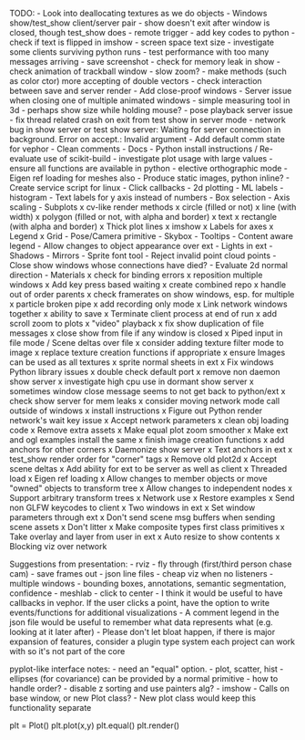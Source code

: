 TODO:
	- Look into deallocating textures as we do objects
	- Windows show/test_show client/server pair - show doesn't exit after window is closed, though test_show does
	- remote trigger
	- add key codes to python
	- check if text is flipped in imshow
	- screen space text size
	- investigate some clients surviving python runs
	- test performance with too many messages arriving
	- save screenshot
	- check for memory leak in show
	- check animation of trackball window - slow zoom?
	- make methods (such as color ctor) more accepting of double vectors
	- check interaction between save and server render
	- Add close-proof windows
	- Server issue when closing one of multiple animated windows
	- simple measuring tool in 3d - perhaps show size while holding mouse?
	- pose playback server issue
	- fix thread related crash on exit from test show in server mode
	- network bug in show server or test show server:
		Waiting for server connection in background.
		Error on accept.: Invalid argument
	- Add default comm state for vephor
	- Clean comments
	- Docs
	- Python install instructions / Re-evaluate use of scikit-build
	- investigate plot usage with large values
	- ensure all functions are available in python
	- elective orthographic mode
	- Eigen ref loading for meshes also
	- Produce static images, python inline?
	- Create service script for linux
	- Click callbacks
	- 2d plotting
		- ML labels
		- histogram
		- Text labels for y axis instead of numbers
		- Box selection
		- Axis scaling
		- Subplots
		x cv-like render methods
			x circle (filled or not)
			x line (with width)
			x polygon (filled or not, with alpha and border)
			x text
			x rectangle (with alpha and border)
		x Thick plot lines
		x imshow
		x Labels for axes
		x Legend
		x Grid
	- Pose/Camera primitive
	- Skybox
	- Tooltips
	- Content aware legend
	- Allow changes to object appearance over ext
	- Lights in ext
	- Shadows
	- Mirrors
	- Sprite font tool
	- Reject invalid point cloud points
	- Close show windows whose connections have died?
	- Evaluate 2d normal direction
	- Materials
	x check for binding errors
	x reposition multiple windows
	x Add key press based waiting
	x create combined repo
	x handle out of order parents
	x check framerates on show windows, esp. for multiple
	x particle broken pipe
	x add recording only mode
	x Link network windows together
	x ability to save
	x Terminate client process at end of run
	x add scroll zoom to plots
	x "video" playback
	x fix show duplication of file messages
	x close show from file if any window is closed
	x Piped input in file mode / Scene deltas over file
	x consider adding texture filter mode to image
	x replace texture creation functions if appropriate
	x ensure Images can be used as all textures
	x sprite normal sheets in ext
	x Fix windows Python library issues
	x double check default port
	x remove non daemon show server
	x investigate high cpu use in dormant show server
	x sometimes window close message seems to not get back to python/ext
	x check show server for mem leaks
	x consider moving network mode call outside of windows
	x install instructions
	x Figure out Python render network's wait key issue
	x Accept network parameters
	x clean obj loading code
	x Remove extra assets
	x Make equal plot zoom smoother
	x Make ext and ogl examples install the same
	x finish image creation functions
	x add anchors for other corners
	x Daemonize show server
	x Text anchors in ext
	x test_show render order for "corner" tags
	x Remove old plot2d
	x Accept scene deltas
	x Add ability for ext to be server as well as client
	x Threaded load
	x Eigen ref loading
	x Allow changes to member objects or move "owned" objects to transform tree
	x Allow changes to independent nodes
	x Support arbitrary transform trees
	x Network use
	x Restore examples
	x Send non GLFW keycodes to client
	x Two windows in ext
	x Set window parameters through ext
	x Don't send scene msg buffers when sending scene assets
	x Don't litter
	x Make composite types first class primitives
	x Take overlay and layer from user in ext
	x Auto resize to show contents
	x Blocking viz over network

Suggestions from presentation:
	- rviz - fly through (first/third person chase cam)
	- save frames out
	- json line files
	- cheap viz when no listeners
	- multiple windows
	- bounding boxes, annotations, semantic segmentation, confidence
	- meshlab - click to center
	- I think it would be useful to have callbacks in vephor. If the user clicks a point, have the option to write events/functions for additional visualizations
	- A comment legend in the json file would be useful to remember what data represents what (e.g. looking at it later after)
	- Please don't let bloat happen, if there is major expansion of features, consider a plugin type system each project can work with so it's not part of the core

pyplot-like interface notes:
	- need an "equal" option.
	- plot, scatter, hist
	- ellipses (for covariance) can be provided by a normal primitive - how to handle order?
	- disable z sorting and use painters alg?
	- imshow
	- Calls on base window, or new Plot class?
		- New plot class would keep this functionality separate

plt = Plot()
plt.plot(x,y)
plt.equal()
plt.render()
